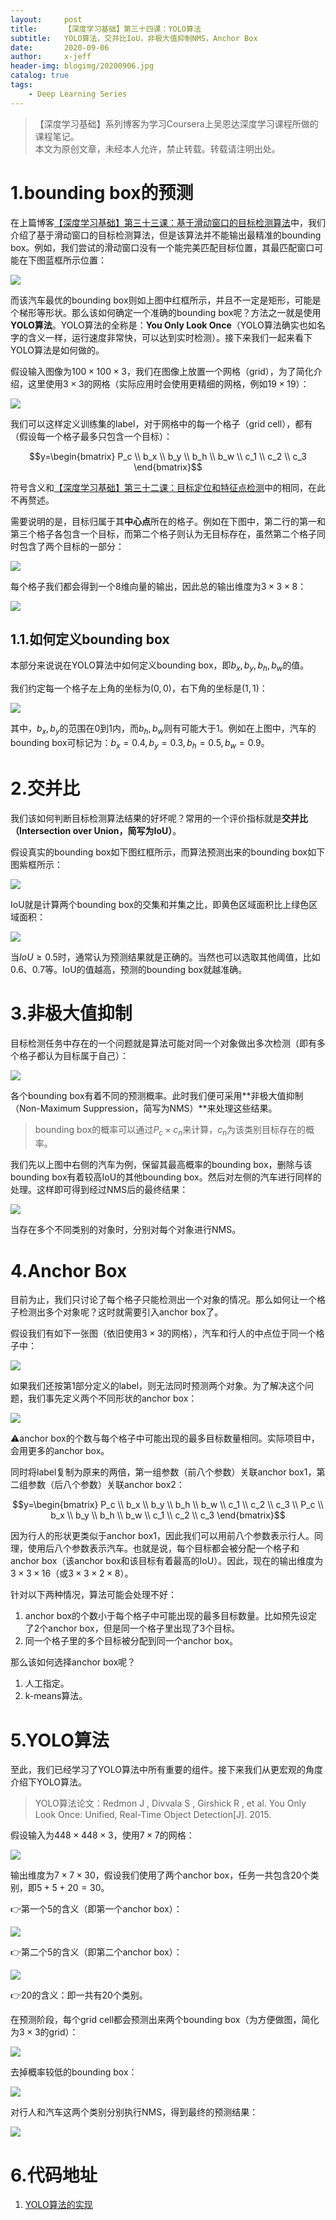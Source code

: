 ```yaml
---
layout:     post
title:      【深度学习基础】第三十四课：YOLO算法
subtitle:   YOLO算法，交并比IoU，非极大值抑制NMS，Anchor Box
date:       2020-09-06
author:     x-jeff
header-img: blogimg/20200906.jpg
catalog: true
tags:
    - Deep Learning Series
---
```

>【深度学习基础】系列博客为学习Coursera上吴恩达深度学习课程所做的课程笔记。  
>本文为原创文章，未经本人允许，禁止转载。转载请注明出处。

# 1.bounding box的预测

在上篇博客[【深度学习基础】第三十三课：基于滑动窗口的目标检测算法](http://shichaoxin.com/2020/08/23/深度学习基础-第三十三课-基于滑动窗口的目标检测算法/)中，我们介绍了基于滑动窗口的目标检测算法，但是该算法并不能输出最精准的bounding box。例如，我们尝试的滑动窗口没有一个能完美匹配目标位置，其最匹配窗口可能在下图蓝框所示位置：

![](https://xjeffblogimg.oss-cn-beijing.aliyuncs.com/BLOGIMG/BlogImage/DeepLearningSeries/Lesson34/34x1.png)

而该汽车最优的bounding box则如上图中红框所示，并且不一定是矩形，可能是个梯形等形状。那么该如何确定一个准确的bounding box呢？方法之一就是使用**YOLO算法**。YOLO算法的全称是：**You Only Look Once**（YOLO算法确实也如名字的含义一样，运行速度非常快，可以达到实时检测）。接下来我们一起来看下YOLO算法是如何做的。

假设输入图像为$100\times 100 \times 3$，我们在图像上放置一个网格（grid），为了简化介绍，这里使用$3\times 3$的网格（实际应用时会使用更精细的网格，例如$19 \times 19$）：

![](https://xjeffblogimg.oss-cn-beijing.aliyuncs.com/BLOGIMG/BlogImage/DeepLearningSeries/Lesson34/34x2.png)

我们可以这样定义训练集的label，对于网格中的每一个格子（grid cell），都有（假设每一个格子最多只包含一个目标）：

$$y=\begin{bmatrix} P_c \\ b_x \\ b_y \\ b_h \\ b_w \\ c_1 \\ c_2 \\ c_3 \end{bmatrix}$$

符号含义和[【深度学习基础】第三十二课：目标定位和特征点检测](http://shichaoxin.com/2020/08/21/深度学习基础-第三十二课-目标定位和特征点检测/)中的相同，在此不再赘述。

需要说明的是，目标归属于其**中心点**所在的格子。例如在下图中，第二行的第一和第三个格子各包含一个目标，而第二个格子则认为无目标存在，虽然第二个格子同时包含了两个目标的一部分：

![](https://xjeffblogimg.oss-cn-beijing.aliyuncs.com/BLOGIMG/BlogImage/DeepLearningSeries/Lesson34/34x3.png)

每个格子我们都会得到一个8维向量的输出，因此总的输出维度为$3\times 3 \times 8$：

![](https://xjeffblogimg.oss-cn-beijing.aliyuncs.com/BLOGIMG/BlogImage/DeepLearningSeries/Lesson34/34x4.png)

## 1.1.如何定义bounding box

本部分来说说在YOLO算法中如何定义bounding box，即$b_x,b_y,b_h,b_w$的值。

我们约定每一个格子左上角的坐标为$(0,0)$，右下角的坐标是$(1,1)$：

![](https://xjeffblogimg.oss-cn-beijing.aliyuncs.com/BLOGIMG/BlogImage/DeepLearningSeries/Lesson34/34x5.png)

其中，$b_x,b_y$的范围在0到1内，而$b_h,b_w$则有可能大于1。例如在上图中，汽车的bounding box可标记为：$b_x=0.4,b_y=0.3,b_h=0.5,b_w=0.9$。

# 2.交并比

我们该如何判断目标检测算法结果的好坏呢？常用的一个评价指标就是**交并比（Intersection over Union，简写为IoU）**。

假设真实的bounding box如下图红框所示，而算法预测出来的bounding box如下图紫框所示：

![](https://xjeffblogimg.oss-cn-beijing.aliyuncs.com/BLOGIMG/BlogImage/DeepLearningSeries/Lesson34/34x6.png)

IoU就是计算两个bounding box的交集和并集之比，即黄色区域面积比上绿色区域面积：

![](https://xjeffblogimg.oss-cn-beijing.aliyuncs.com/BLOGIMG/BlogImage/DeepLearningSeries/Lesson34/34x7.png)

当$IoU\geqslant 0.5$时，通常认为预测结果就是正确的。当然也可以选取其他阈值，比如0.6、0.7等。IoU的值越高，预测的bounding box就越准确。

# 3.非极大值抑制

目标检测任务中存在的一个问题就是算法可能对同一个对象做出多次检测（即有多个格子都认为目标属于自己）：

![](https://xjeffblogimg.oss-cn-beijing.aliyuncs.com/BLOGIMG/BlogImage/DeepLearningSeries/Lesson34/34x8.png)

各个bounding box有着不同的预测概率。此时我们便可采用**非极大值抑制（Non-Maximum Suppression，简写为NMS）**来处理这些结果。

>bounding box的概率可以通过$P_c \times c_n$来计算，$c_n$为该类别目标存在的概率。

我们先以上图中右侧的汽车为例，保留其最高概率的bounding box，删除与该bounding box有着较高IoU的其他bounding box。然后对左侧的汽车进行同样的处理。这样即可得到经过NMS后的最终结果：

![](https://xjeffblogimg.oss-cn-beijing.aliyuncs.com/BLOGIMG/BlogImage/DeepLearningSeries/Lesson34/34x9.png)

当存在多个不同类别的对象时，分别对每个对象进行NMS。

# 4.Anchor Box

目前为止，我们只讨论了每个格子只能检测出一个对象的情况。那么如何让一个格子检测出多个对象呢？这时就需要引入anchor box了。

假设我们有如下一张图（依旧使用$3 \times 3$的网格），汽车和行人的中点位于同一个格子中：

![](https://xjeffblogimg.oss-cn-beijing.aliyuncs.com/BLOGIMG/BlogImage/DeepLearningSeries/Lesson34/34x10.png)

如果我们还按第1部分定义的label，则无法同时预测两个对象。为了解决这个问题，我们事先定义两个不同形状的anchor box：

![](https://xjeffblogimg.oss-cn-beijing.aliyuncs.com/BLOGIMG/BlogImage/DeepLearningSeries/Lesson34/34x11.png)

⚠️anchor box的个数与每个格子中可能出现的最多目标数量相同。实际项目中，会用更多的anchor box。

同时将label复制为原来的两倍，第一组参数（前八个参数）关联anchor box1，第二组参数（后八个参数）关联anchor box2：

$$y=\begin{bmatrix} P_c \\ b_x \\ b_y \\ b_h \\ b_w \\ c_1 \\ c_2 \\ c_3 \\ P_c \\ b_x \\ b_y \\ b_h \\ b_w \\ c_1 \\ c_2 \\ c_3 \end{bmatrix}$$

因为行人的形状更类似于anchor box1，因此我们可以用前八个参数表示行人。同理，使用后八个参数表示汽车。也就是说，每个目标都会被分配一个格子和anchor box（该anchor box和该目标有着最高的IoU）。因此，现在的输出维度为$3\times 3 \times 16$（或$3\times 3 \times 2 \times 8$）。

针对以下两种情况，算法可能会处理不好：

1. anchor box的个数小于每个格子中可能出现的最多目标数量。比如预先设定了2个anchor box，但是同一个格子里出现了3个目标。
2. 同一个格子里的多个目标被分配到同一个anchor box。

那么该如何选择anchor box呢？

1. 人工指定。
2. k-means算法。

# 5.YOLO算法

至此，我们已经学习了YOLO算法中所有重要的组件。接下来我们从更宏观的角度介绍下YOLO算法。

>YOLO算法论文：Redmon J , Divvala S , Girshick R , et al. You Only Look Once: Unified, Real-Time Object Detection[J]. 2015.

假设输入为$448\times 448 \times 3$，使用$7\times 7$的网格：

![](https://xjeffblogimg.oss-cn-beijing.aliyuncs.com/BLOGIMG/BlogImage/DeepLearningSeries/Lesson34/34x12.png)

输出维度为$7\times 7 \times 30$，假设我们使用了两个anchor box，任务一共包含20个类别，即$5+5+20=30$。

👉第一个5的含义（即第一个anchor box）：

![](https://xjeffblogimg.oss-cn-beijing.aliyuncs.com/BLOGIMG/BlogImage/DeepLearningSeries/Lesson34/34x13.png)

👉第二个5的含义（即第二个anchor box）：

![](https://xjeffblogimg.oss-cn-beijing.aliyuncs.com/BLOGIMG/BlogImage/DeepLearningSeries/Lesson34/34x14.png)

👉20的含义：即一共有20个类别。

在预测阶段，每个grid cell都会预测出来两个bounding box（为方便做图，简化为$3\times 3$的grid）：

![](https://xjeffblogimg.oss-cn-beijing.aliyuncs.com/BLOGIMG/BlogImage/DeepLearningSeries/Lesson34/34x15.png)

去掉概率较低的bounding box：

![](https://xjeffblogimg.oss-cn-beijing.aliyuncs.com/BLOGIMG/BlogImage/DeepLearningSeries/Lesson34/34x16.png)

对行人和汽车这两个类别分别执行NMS，得到最终的预测结果：

![](https://xjeffblogimg.oss-cn-beijing.aliyuncs.com/BLOGIMG/BlogImage/DeepLearningSeries/Lesson34/34x17.png)

# 6.代码地址

1. [YOLO算法的实现](https://github.com/x-jeff/DeepLearning_Code_Demo/tree/master/Demo9)